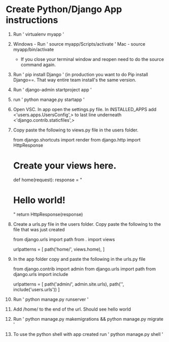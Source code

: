 # Create Python/Django App instructions

1. Run ' virtualenv myapp '

2. Windows - Run ' source myapp/Scripts/activate '
   Mac - source myapp/bin/activate
    * If you close your terminal window and reopen need to do the source command again.

3. Run ' pip install Django ' (in production you want to do Pip install Django==<version>. That way entire team install's the same version.

4. Run ' django-admin startproject app '

5. run ' python manage.py startapp <name of folder> '

6. Open VSC. In app open the settings.py file. In INSTALLED_APPS add <'users.apps.UsersConfig',> to last line underneath <'django.contrib.staticfiles',>

7. Copy paste the following to views.py file in the users folder.

    from django.shortcuts import render
    from django.http import HttpResponse

    # Create your views here.
    def home(request):
        response = "<h1>Hello world!</h1>"
        return HttpResponse(response)

8. Create a urls.py file in the users folder. Copy paste the following to the file that was just created

    from django.urls import path
    from . import views

    urlpatterns = [
        path('home/', views.home),
    ]

9. In the app folder copy and paste the following in the urls.py file

    from django.contrib import admin
    from django.urls import path
    from django.urls import include

    urlpatterns = [
        path('admin/', admin.site.urls),
        path('', include('users.urls'))
    ]

11. Run ' python manage.py runserver '

11. Add /home/ to the end of the url. Should see hello world

12. Run ' python manage.py makemigrations && python manage.py migrate '

13. To use the python shell with app created run ' python manage.py shell '
